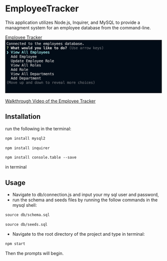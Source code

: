 # EmployeeTracker
 
 This application utilizes Node.js, Inquirer, and MySQL to provide a managment system for an employee database from the command-line.

 [Employee Tracker](https://github.com/kthames/EmployeeTracker)
![Employee Tracker](./assets/EmployeeTrackerSS.png)

[Walkthrough Video of the Employee Tracker](https://drive.google.com/file/d/1VILw4v13hi6SZoDofsj5FmzM5S2lZKMX/view)

## Installation

run the following in the terminal:

```md
npm install mysql2
```

```md
npm install inquirer
```

```md
npm install console.table --save
```

in terminal

## Usage

- Navigate to db/connection.js and input your my sql user and password,
- run the schema and seeds files by running the follow commands in the mysql shell:

```md
source db/schema.sql
```

```md
source db/seeds.sql
```

- Navigate to the root directory of the project and type in terminal:

```md
npm start
```
Then the prompts will begin.

